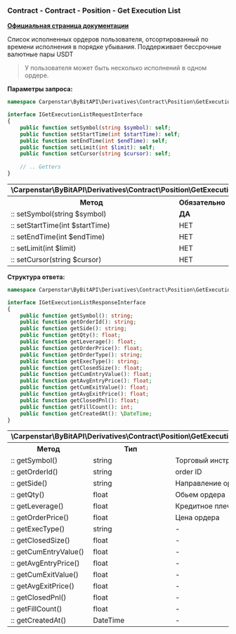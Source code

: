 ### Contract - Contract - Position - Get Execution List
<b>[Официальная страница документации](https://bybit-exchange.github.io/docs/derivatives/contract/execution-list)</b>
<p>Список исполненных ордеров пользователя, отсортированный по времени исполнения в порядке убывания. Поддерживает бессрочные валютные пары USDT</p>

> У пользователя может быть несколько исполнений в одном ордере.

<p><b>Параметры запроса:</b></p>

```php
namespace Carpenstar\ByBitAPI\Derivatives\Contract\Position\GetExecutionList\Interfaces;

interface IGetExecutionListRequestInterface
{
    public function setSymbol(string $symbol): self;
    public function setStartTime(int $startTime): self;
    public function setEndTime(int $endTime): self;
    public function setLimit(int $limit): self;
    public function setCursor(string $cursor): self;
    
    // .. Getters
}
```

<table style="width: 100%">
  <tr>
    <td colspan="3" style="text-align: left">
      <b>\Carpenstar\ByBitAPI\Derivatives\Contract\Position\GetExecutionList\Interfaces\IGetExecutionListRequestInterface</b>
    </td>
  </tr>
  <tr>
    <th style="width: 45%; text-align: center">Метод</th>
    <th style="width: 5%; text-align: center">Обязательно</th>
    <th style="width: 50%; text-align: center">Описание</th>
  </tr>
  <tr>
    <td>:: setSymbol(string $symbol)</td>
    <td><b>ДА</b></td>
    <td>Торговый инструмент</td>
  </tr>
  <tr>
    <td>:: setStartTime(int $startTime)</td>
    <td>НЕТ</td>
    <td>Нижняя граница даты от которой брать записи</td>
  </tr>
  <tr>
    <td>:: setEndTime(int $endTime)</td>
    <td>НЕТ</td>
    <td>Верхняя граница даты от которой брать записи</td>
  </tr>
  <tr>
    <td>:: setLimit(int $limit)</td>
    <td>НЕТ</td>
    <td>Лимит записей на запрос</td>
  </tr>
  <tr>
    <td>:: setCursor(string $cursor)</td>
    <td>НЕТ</td>
    <td>Курсор следующей страницы</td>
  </tr>
</table>

<p><b>Структура ответа:</b></p>

```php
namespace Carpenstar\ByBitAPI\Derivatives\Contract\Position\GetExecutionList\Interfaces;

interface IGetExecutionListResponseInterface
{
    public function getSymbol(): string;
    public function getOrderId(): string;
    public function getSide(): string;
    public function getQty(): float;
    public function getLeverage(): float;
    public function getOrderPrice(): float;
    public function getOrderType(): string;
    public function getExecType(): string;
    public function getClosedSize(): float;
    public function getCumEntryValue(): float;
    public function getAvgEntryPrice(): float;
    public function getCumExitValue(): float;
    public function getAvgExitPrice(): float;
    public function getClosedPnl(): float;
    public function getFillCount(): int;
    public function getCreatedAt(): \DateTime;
}
```
<table style="width: 100%">
  <tr>
    <td colspan="3">
      <b>\Carpenstar\ByBitAPI\Derivatives\Contract\Position\GetExecutionList\Interfaces\IGetExecutionListResponseInterface</b>
    </td>
  </tr>
  <tr>
    <th style="width: 20%; text-align: center">Метод</th>
    <th style="width: 20%; text-align: center">Тип</th>
    <th style="width: 60%; text-align: center">Описание</th>
  </tr>
  <tr>
    <td>:: getSymbol()</td>
    <td>string</td>
    <td>Торговый инструмент</td>
  </tr>
  <tr>
    <td>:: getOrderId()</td>
    <td>string</td>
    <td>order ID</td>
  </tr>
  <tr>
    <td>:: getSide()</td>
    <td>string</td>
    <td>Направление ордера</td>
  </tr>
  <tr>
    <td>:: getQty()</td>
    <td>float</td>
    <td>Обьем ордера</td>
  </tr>
  <tr>
    <td>:: getLeverage()</td>
    <td>float</td>
    <td>Кредитное плечо</td>
  </tr>
  <tr>
    <td>:: getOrderPrice()</td>
    <td>float</td>
    <td>Цена ордера</td>
  </tr>
  <tr>
    <td>:: getExecType()</td>
    <td>string</td>
    <td> - </td>
  </tr>
  <tr>
    <td>:: getClosedSize()</td>
    <td>float</td>
    <td> - </td>
  </tr>
  <tr>
    <td>:: getCumEntryValue()</td>
    <td>float</td>
    <td> - </td>
  </tr>
  <tr>
    <td>:: getAvgEntryPrice()</td>
    <td>float</td>
    <td> - </td>
  </tr>
  <tr>
    <td>:: getCumExitValue()</td>
    <td>float</td>
    <td> - </td>
  </tr>
  <tr>
    <td>:: getAvgExitPrice()</td>
    <td>float</td>
    <td> - </td>
  </tr>
  <tr>
    <td>:: getClosedPnl()</td>
    <td>float</td>
    <td> - </td>
  </tr>
  <tr>
    <td>:: getFillCount()</td>
    <td>float</td>
    <td> - </td>
  </tr>
  <tr>
    <td>:: getCreatedAt()</td>
    <td>DateTime</td>
    <td> - </td>
  </tr>
</table>
